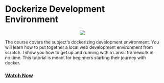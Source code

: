 # Dockerize Development Environment

<p align="center">
  <img src="https://storage.googleapis.com/cyberfountain/dockerize-screenshoot.png" />
</p>

The course covers the subject's dockerizing development environment. You will learn how to put together a local web development environment from scratch. I show you how to get up and running with a Larval framework in no time. This tutorial is meant for beginners starting their journey with docker.
 
### [Watch Now](https://www.youtube.com/watch?v=_XDH-8KrAT8&list=PL8xc0rN7W_VFw8G0squ3G2VTduTBxBfC2)
